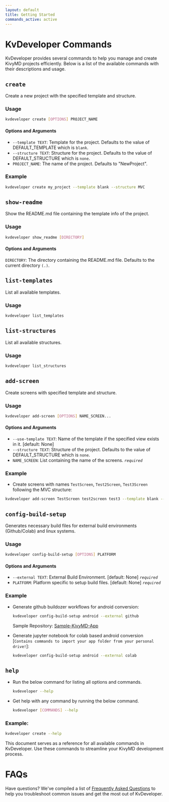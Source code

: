 ```yaml
---
layout: default
title: Getting Started
commands_active: active
---
```


# KvDeveloper Commands

KvDeveloper provides several commands to help you manage and create KivyMD projects efficiently. Below is a list of the available commands with their descriptions and usage.

## `create`
Create a new project with the specified template and structure.

### Usage

```bash
kvdeveloper create [OPTIONS] PROJECT_NAME
```

#### Options and Arguments

- `--template TEXT`: Template for the project. Defaults to the value of DEFAULT_TEMPLATE which is `blank`.
- `--structure TEXT`: Structure for the project. Defaults to the value of DEFAULT_STRUCTURE which is `none`.
- `PROJECT_NAME`: The name of the project. Defaults to "NewProject".

### Example
```bash
kvdeveloper create my_project --template blank --structure MVC
```

## `show-readme`
Show the README.md file containing the template info of the project.

### Usage
```bash
kvdeveloper show_readme [DIRECTORY]
```

#### Options and Arguments
`DIRECTORY`: The directory containing the README.md file. Defaults to the current directory `(.)`.

## `list-templates`
List all available templates.

### Usage
```bash
kvdeveloper list_templates
```

## `list-structures`
List all available structures.

### Usage
```bash
kvdeveloper list_structures
```

## `add-screen`
Create screens with specified template and structure.

### Usage

```bash
kvdeveloper add-screen [OPTIONS] NAME_SCREEN...
```

#### Options and Arguments

- `--use-template TEXT`: Name of the template if the specified view exists in it. [default: None]
- `--structure TEXT`: Structure of the project. Defaults to the value of DEFAULT_STRUCTURE which is `none`.
- `NAME_SCREEN`: List containing the name of the screens. _`required`_

### Example

- Create screens with names `TestScreen`, `Test2Screen`, `Test3Screen` following the MVC structure:
```bash
kvdeveloper add-screen TestScreen test2screen test3 --template blank --structure MVC
```

## `config-build-setup`
Generates necessary build files for external build environments (Github/Colab) and linux
systems.

### Usage
```bash
kvdeveloper config-build-setup [OPTIONS] PLATFORM
```

#### Options and Arguments
- `--external TEXT`: External Build Environment. [default: None] _`required`_
- `PLATFORM`: Platform specific to setup build files. [default: None] _`required`_

### Example
- Generate github buildozer workflows for android conversion:
    ```bash
    kvdeveloper config-build-setup android --external github
    ```

    Sample Repository: [Sample-KivyMD-App](https://github.com/Novfensec/SAMPLE-KIVYMD-APP)

- Generate jupyter notebook for colab based android conversion [`Contains commands to import your app folder from your personal drive!`]:
    ```bash
    kvdeveloper config-build-setup android --external colab
    ```

## `help`

- Run the below command for listing all options and commands.
    ```bash
    kvdeveloper --help
    ```

- Get help with any command by running the below command.
    ```bash
    kvdeveloper [COMMANDS] --help
    ```

### Example:
```bash
kvdeveloper create --help
```

This document serves as a reference for all available commands in KvDeveloper. Use these commands to streamline your KivyMD development process.

# FAQs

Have questions? We've compiled a list of [Frequently Asked Questions](faqs.md) to help you troubleshoot common issues and get the most out of KvDeveloper.
